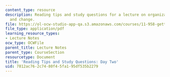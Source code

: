 ```yaml
---
content_type: resource
description: Reading tips and study questions for a lecture on organizational strategy
  and change.
file: https://ol-ocw-studio-app-qa.s3.amazonaws.com/courses/11-958-getting-things-implemented-strategy-people-performance-and-leadership-january-iap-2009/7812ac762c7480f45fa195df535b2279_questions2.pdf
file_type: application/pdf
learning_resource_types:
- Lecture Notes
ocw_type: OCWFile
parent_title: Lecture Notes
parent_type: CourseSection
resourcetype: Document
title: 'Reading Tips and Study Questions: Day Two'
uid: 7812ac76-2c74-80f4-5fa1-95df535b2279
---
```


